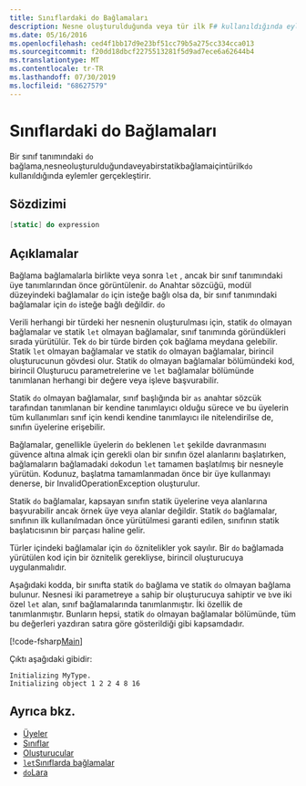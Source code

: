 ```yaml
---
title: Sınıflardaki do Bağlamaları
description: Nesne oluşturulduğunda veya tür ilk F# kullanıldığında eylemler gerçekleştiren bir sınıf tanımında ' do ' bağlamayı nasıl kullanacağınızı öğrenin.
ms.date: 05/16/2016
ms.openlocfilehash: ced4f1bb17d9e23bf51cc79b5a275cc334cca013
ms.sourcegitcommit: f20dd18dbcf2275513281f5d9ad7ece6a62644b4
ms.translationtype: MT
ms.contentlocale: tr-TR
ms.lasthandoff: 07/30/2019
ms.locfileid: "68627579"
---
```

# <a name="do-bindings-in-classes"></a>Sınıflardaki do Bağlamaları

Bir sınıf tanımındaki `do` bağlama,nesneoluşturulduğundaveyabirstatikbağlamaiçintürilk`do` kullanıldığında eylemler gerçekleştirir.

## <a name="syntax"></a>Sözdizimi

```fsharp
[static] do expression
```

## <a name="remarks"></a>Açıklamalar

Bağlama bağlamalarla birlikte veya sonra `let` , ancak bir sınıf tanımındaki üye tanımlarından önce görüntülenir. `do` Anahtar sözcüğü, modül düzeyindeki bağlamalar `do` için isteğe bağlı olsa da, bir sınıf tanımındaki bağlamalar için `do` isteğe bağlı değildir. `do`

Verili herhangi bir türdeki her nesnenin oluşturulması için, statik `do` olmayan bağlamalar ve statik `let` olmayan bağlamalar, sınıf tanımında göründükleri sırada yürütülür. Tek `do` bir türde birden çok bağlama meydana gelebilir. Statik `let` olmayan bağlamalar ve statik `do` olmayan bağlamalar, birincil oluşturucunun gövdesi olur. Statik `do` olmayan bağlamalar bölümündeki kod, birincil Oluşturucu parametrelerine ve `let` bağlamalar bölümünde tanımlanan herhangi bir değere veya işleve başvurabilir.

Statik `do` olmayan bağlamalar, sınıf başlığında bir `as` anahtar sözcük tarafından tanımlanan bir kendine tanımlayıcı olduğu sürece ve bu üyelerin tüm kullanımları sınıf için kendi kendine tanımlayıcı ile nitelendirilse de, sınıfın üyelerine erişebilir.

Bağlamalar, genellikle üyelerin `do` beklenen `let` şekilde davranmasını güvence altına almak için gerekli olan bir sınıfın özel alanlarını başlatırken, bağlamaların bağlamadaki `do`kodun `let` tamamen başlatılmış bir nesneyle yürütün. Kodunuz, başlatma tamamlanmadan önce bir üye kullanmayı denerse, bir InvalidOperationException oluşturulur.

Statik `do` bağlamalar, kapsayan sınıfın statik üyelerine veya alanlarına başvurabilir ancak örnek üye veya alanlar değildir. Statik `do` bağlamalar, sınıfının ilk kullanılmadan önce yürütülmesi garanti edilen, sınıfının statik başlatıcısının bir parçası haline gelir.

Türler içindeki bağlamalar için `do` öznitelikler yok sayılır. Bir `do` bağlamada yürütülen kod için bir öznitelik gerekliyse, birincil oluşturucuya uygulanmalıdır.

Aşağıdaki kodda, bir sınıfta statik `do` bağlama ve statik `do` olmayan bağlama bulunur. Nesnesi iki parametreye `a` sahip bir oluşturucuya sahiptir ve `b`ve iki özel `let` alan, sınıf bağlamalarında tanımlanmıştır. İki özellik de tanımlanmıştır. Bunların hepsi, statik `do` olmayan bağlamalar bölümünde, tüm bu değerleri yazdıran satıra göre gösterildiği gibi kapsamdadır.

[!code-fsharp[Main](~/samples/snippets/fsharp/lang-ref-1/snippet3101.fs)]

Çıktı aşağıdaki gibidir:

```console
Initializing MyType.
Initializing object 1 2 2 4 8 16
```

## <a name="see-also"></a>Ayrıca bkz.

- [Üyeler](index.md)
- [Sınıflar](../classes.md)
- [Oluşturucular](constructors.md)
- [`let`Sınıflarda bağlamalar](let-bindings-in-classes.md)
- [`do`Lara](../functions/do-Bindings.md)
